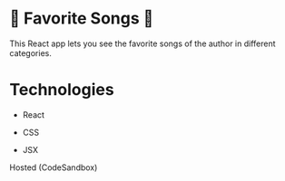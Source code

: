 # 🎤 Favorite Songs 🎷

This React app lets you see the favorite songs of the author in different categories.

# Technologies

- React

- CSS

- JSX

Hosted (CodeSandbox)

